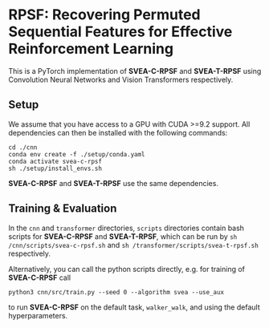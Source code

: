 # RPSF: Recovering Permuted Sequential Features for Effective Reinforcement Learning
This is a PyTorch implementation of **SVEA-C-RPSF** and **SVEA-T-RPSF** using Convolution Neural Networks and Vision Transformers respectively.
## Setup
We assume that you have access to a GPU with CUDA >=9.2 support. All dependencies can then be installed with the following commands:
```
cd ./cnn
conda env create -f ./setup/conda.yaml
conda activate svea-c-rpsf
sh ./setup/install_envs.sh
```
**SVEA-C-RPSF** and **SVEA-T-RPSF** use the same dependencies.
## Training & Evaluation
In the `cnn` and `transformer` directories, `scripts` directories contain bash scripts for **SVEA-C-RPSF** and **SVEA-T-RPSF**, which can be run by `sh /cnn/scripts/svea-c-rpsf.sh` and `sh /transformer/scripts/svea-t-rpsf.sh` respectively.

Alternatively, you can call the python scripts directly, e.g. for training of **SVEA-C-RPSF** call
```
python3 cnn/src/train.py --seed 0 --algorithm svea --use_aux
```
to run **SVEA-C-RPSF** on the default task, `walker_walk`, and using the default hyperparameters.
